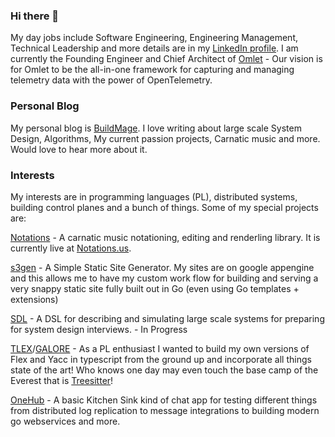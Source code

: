 
### Hi there 👋

My day jobs include Software Engineering, Engineering Management, Technical Leadership and more details are in my [LinkedIn profile](https://linkedin.com/in/srirampanyam).  I am currently the Founding Engineer and Chief Architect of [Omlet](https://omlet.co) - Our vision is for Omlet to be the all-in-one framework for capturing and managing telemetry data with the power of OpenTelemetry.

### Personal Blog

My personal blog is [BuildMage](https://buildmage.com).  I love writing about large scale System Design, Algorithms, My current passion projects, Carnatic music and more.  Would love to hear more about it.

### Interests

My interests are in programming languages (PL), distributed systems, building control planes and a bunch of things.  Some of my special projects are:


[Notations](https://github.com/panyam/notations) -  A carnatic music notationing, editing and renderling library.  It is currently live at [Notations.us](https://notations.us).

[s3gen](https://github.com/panyam/s3gen) -  A Simple Static Site Generator.   My sites are on google appengine and this allows me to have my custom work flow for building and serving a very snappy static site fully built out in Go (even using Go templates + extensions)

[SDL](https://github.com/panyam/sdl) -  A DSL for describing and simulating large scale systems for preparing for system design interviews. - In Progress

[TLEX](https://github.com/panyam/tlex)/[GALORE](https://github.com/panyam/galore) - As a PL enthusiast I wanted to build my own versions of Flex and Yacc in typescript from the ground up and incorporate all things state of the art!   Who knows one day may even touch the base camp of the Everest that is [Treesitter](https://tree-sitter.github.io/tree-sitter/)!

[OneHub](https://github.com/panyam/onehub) - A basic Kitchen Sink kind of chat app for testing different things from distributed log replication to message integrations to building modern go webservices and more.

<!--
**panyam/panyam** is a ✨ _special_ ✨ repository because its `README.md` (this file) appears on your GitHub profile.

Here are some ideas to get you started:

- 🔭 I’m currently working on ...
- 🌱 I’m currently learning ...
- 👯 I’m looking to collaborate on ...
- 🤔 I’m looking for help with ...
- 💬 Ask me about ...
- 📫 How to reach me: ...
- 😄 Pronouns: ...
- ⚡ Fun fact: ...
-->
